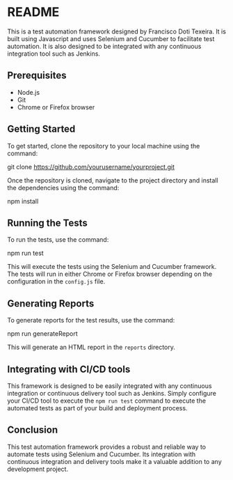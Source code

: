 # README

This is a test automation framework designed by Francisco Doti Texeira. It is built using Javascript and uses Selenium and Cucumber to facilitate test automation. It is also designed to be integrated with any continuous integration tool such as Jenkins.

## Prerequisites

- Node.js
- Git
- Chrome or Firefox browser

## Getting Started

To get started, clone the repository to your local machine using the command:

git clone https://github.com/yourusername/yourproject.git


Once the repository is cloned, navigate to the project directory and install the dependencies using the command:

npm install

## Running the Tests

To run the tests, use the command:

npm run test


This will execute the tests using the Selenium and Cucumber framework. The tests will run in either Chrome or Firefox browser depending on the configuration in the `config.js` file.

## Generating Reports

To generate reports for the test results, use the command:

npm run generateReport


This will generate an HTML report in the `reports` directory.

## Integrating with CI/CD tools

This framework is designed to be easily integrated with any continuous integration or continuous delivery tool such as Jenkins. Simply configure your CI/CD tool to execute the `npm run test` command to execute the automated tests as part of your build and deployment process.

## Conclusion

This test automation framework provides a robust and reliable way to automate tests using Selenium and Cucumber. Its integration with continuous integration and delivery tools make it a valuable addition to any development project.



